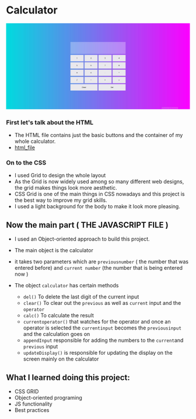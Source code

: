 # Calculator

![preview](https://github.com/Alucard2169/Calculator/blob/main/SharedScreenshot.jpg)


### First let's talk about the HTML
- The HTML file contains just the basic buttons and the container of my whole calculator.
- [html_file](https://github.com/Alucard2169/Calculator/blob/main/index.html)

### On to the CSS
- I used Grid to design the whole layout
- As the Grid is now widely used among so many different web designs, the grid makes things look more aesthetic.
- CSS Grid is one of the main things in CSS nowadays and this project is the best way to improve my grid skills.
- I used a light background for the body to make it look more pleasing.

## Now the main part ( THE JAVASCRIPT FILE )
- I used an Object-oriented approach to build this project.

- The main object is the calculator
- it takes two parameters which are `previousnumber` ( the number that was entered before) and `current number` (the number that is being entered now )
- The object `calculator` has certain methods
   - `del()` To delete the last digit of the current input
   - `clear()` To clear out the `previous` as well as `current` input and the `operator`
   - `calc()` To calculate the result 
   - `currentoperator()` that watches for the operator and once an operator is selected the `currentinput` becomes the `previousinput` and the calculation goes on
   - `appendInput` responsible for adding the numbers to the `current`and `previous` input
   - `updateDisplay()` is responsible for updating the display on the screen mainly on the calculator



## What I learned doing this project:

- CSS GRID
- Object-oriented programing
- JS functionality
- Best practices


